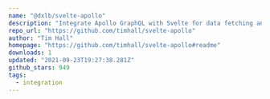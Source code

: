 ```yaml
---
name: "@dxlb/svelte-apollo"
description: "Integrate Apollo GraphQL with Svelte for data fetching and management."
repo_url: "https://github.com/timhall/svelte-apollo"
author: "Tim Hall"
homepage: "https://github.com/timhall/svelte-apollo#readme"
downloads: 1
updated: "2021-09-23T19:27:38.281Z"
github_stars: 949
tags: 
  - integration
---
```

